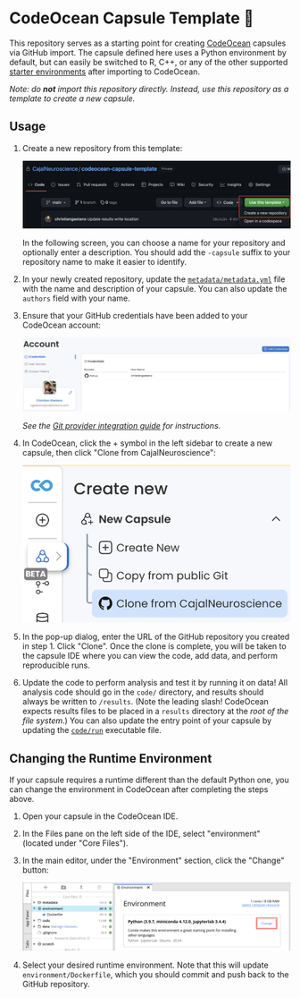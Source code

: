 # CodeOcean Capsule Template 🌊

This repository serves as a starting point for creating [CodeOcean](https://codeocean.com) capsules via GitHub import. The capsule defined here uses a Python environment by default, but can easily be switched to R, C++, or any of the other supported [starter environments](https://help.codeocean.com/en/articles/1197876-selecting-a-base-environment) after importing to CodeOcean.

_Note: do **not** import this repository directly. Instead, use this repository as a template to create a new capsule._

## Usage

1. Create a new repository from this template:

    ![Screenshot of this repository in GitHub showing how to create a new repository from the template.](docs/img/use-as-template.png)

    In the following screen, you can choose a name for your repository and optionally enter a description. You should add the `-capsule` suffix to your repository name to make it easier to identify.

1. In your newly created repository, update the [`metadata/metadata.yml`](metadata/metadata.yml) file with the name and description of your capsule. You can also update the `authors` field with your name.

1. Ensure that your GitHub credentials have been added to your CodeOcean account:

    ![Screenshot of the CodeOcean credentials page showing configured GitHub credentials.](docs/img/credentials.png)

    _See the [Git provider integration guide](https://docs.codeocean.com/user-guide/git-provider-integration-guide/setting-up-the-integration) for instructions._

1. In CodeOcean, click the + symbol in the left sidebar to create a new capsule, then click "Clone from CajalNeuroscience":

    ![Screenshot of the new capsule menu in CodeOcean.](docs/img/clone-from-cajal.png)

1. In the pop-up dialog, enter the URL of the GitHub repository you created in step 1. Click "Clone". Once the clone is complete, you will be taken to the capsule IDE where you can view the code, add data, and perform reproducible runs.

1. Update the code to perform analysis and test it by running it on data! All analysis code should go in the `code/` directory, and results should always be written to `/results`. (Note the leading slash! CodeOcean expects results files to be placed in a `results` directory at the _root of the file system_.) You can also update the entry point of your capsule by updating the [`code/run`](code/run) executable file.

## Changing the Runtime Environment

If your capsule requires a runtime different than the default Python one, you can change the environment in CodeOcean after completing the steps above. 

1. Open your capsule in the CodeOcean IDE.

2. In the Files pane on the left side of the IDE, select "environment" (located under "Core Files").

3. In the main editor, under the "Environment" section, click the "Change" button:

    ![Screenshot of the environment editor in CodeOcean.](docs/img/change-env.png)

4. Select your desired runtime environment. Note that this will update `environment/Dockerfile`, which you should commit and push back to the GitHub repository.
